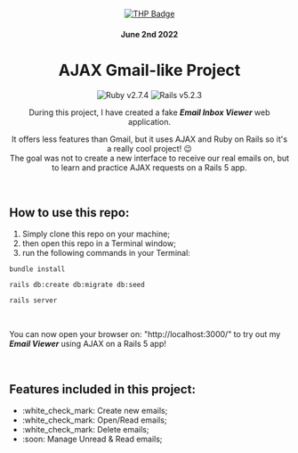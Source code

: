 <div align="center">

[![THP Badge](https://github.com/0xKubitus/Usefull-Stuff-for-README/blob/main/assets/mkdwn-badges/the-hacking-project.svg
)](https://www.thehackingproject.org/)
#### June 2nd 2022

# AJAX Gmail-like Project

![Ruby v2.7.4](https://img.shields.io/static/v1?logo=ruby&label=Ruby&message=v2.7.4&color=0B0D0E&style=for-the-badge&labelColor=CC342D)
![Rails v5.2.3](https://img.shields.io/static/v1?logo=rubyonrails&label=Rails&message=v5.2.3&color=0B0D0E&style=for-the-badge&labelColor=cc0000)

During this project, I have created a fake ***Email Inbox Viewer*** web application.  

It offers less features than Gmail, but it uses AJAX and Ruby on Rails so it's a really cool project! :wink:  
The goal was not to create a new interface to receive our real emails on, but to learn and practice AJAX requests on a Rails 5 app.

</div>
<br/>
  
  
## How to use this repo:
<ol>
  <li>Simply clone this repo on your machine;</li>
  <li>then open this repo in a Terminal window;</li>
  <li>run the following commands in your Terminal:</li>
</ol>

 ```
bundle install
``` 

 ```
rails db:create db:migrate db:seed
``` 

 ```
rails server
``` 

<br/>

You can now open your browser on: "http://localhost:3000/" to try out my ***Email Viewer*** using AJAX on a Rails 5 app!

<br/>

## Features included in this project:
<ul>
  <li>:white_check_mark: Create new emails;</li>
  <li>:white_check_mark: Open/Read emails;</li>
  <li>:white_check_mark: Delete emails;</li>
  <li>:soon: Manage Unread & Read emails;</li>
</ul>

